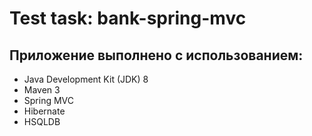 # Test task: bank-spring-mvc

<h2>Приложение выполнено с использованием:</h2>

<ul>
<li>Java Development Kit (JDK) 8</li>
<li>Maven 3</li>
<li>Spring MVC</li>
<li>Hibernate</li>
<li>HSQLDB</li>
</ul>
